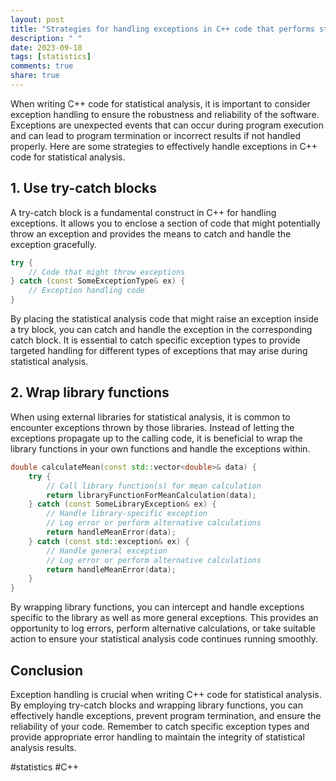 ```yaml
---
layout: post
title: "Strategies for handling exceptions in C++ code that performs statistical analysis"
description: " "
date: 2023-09-18
tags: [statistics]
comments: true
share: true
---
```


When writing C++ code for statistical analysis, it is important to consider exception handling to ensure the robustness and reliability of the software. Exceptions are unexpected events that can occur during program execution and can lead to program termination or incorrect results if not handled properly. Here are some strategies to effectively handle exceptions in C++ code for statistical analysis.

## 1. Use try-catch blocks

A try-catch block is a fundamental construct in C++ for handling exceptions. It allows you to enclose a section of code that might potentially throw an exception and provides the means to catch and handle the exception gracefully.

```cpp
try {
    // Code that might throw exceptions
} catch (const SomeExceptionType& ex) {
    // Exception handling code
}
```

By placing the statistical analysis code that might raise an exception inside a try block, you can catch and handle the exception in the corresponding catch block. It is essential to catch specific exception types to provide targeted handling for different types of exceptions that may arise during statistical analysis.

## 2. Wrap library functions

When using external libraries for statistical analysis, it is common to encounter exceptions thrown by those libraries. Instead of letting the exceptions propagate up to the calling code, it is beneficial to wrap the library functions in your own functions and handle the exceptions within.

```cpp
double calculateMean(const std::vector<double>& data) {
    try {
        // Call library function(s) for mean calculation
        return libraryFunctionForMeanCalculation(data);
    } catch (const SomeLibraryException& ex) {
        // Handle library-specific exception
        // Log error or perform alternative calculations
        return handleMeanError(data);
    } catch (const std::exception& ex) {
        // Handle general exception
        // Log error or perform alternative calculations
        return handleMeanError(data);
    }
}
```

By wrapping library functions, you can intercept and handle exceptions specific to the library as well as more general exceptions. This provides an opportunity to log errors, perform alternative calculations, or take suitable action to ensure your statistical analysis code continues running smoothly.

## Conclusion

Exception handling is crucial when writing C++ code for statistical analysis. By employing try-catch blocks and wrapping library functions, you can effectively handle exceptions, prevent program termination, and ensure the reliability of your code. Remember to catch specific exception types and provide appropriate error handling to maintain the integrity of statistical analysis results.

#statistics #C++